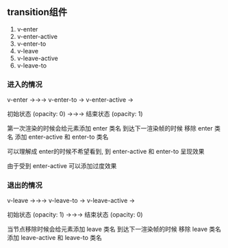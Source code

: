 ## transition组件
1. v-enter
2. v-enter-active
3. v-enter-to
4. v-leave
5. v-leave-active
6. v-leave-to


### 进入的情况

v-enter →→→   v-enter-to
→    v-enter-active    →

初始状态 (opacity: 0)    →→→  结束状态 (opacity: 1)

第一次渲染的时候会给元素添加 enter 类名 
到达下一渲染帧的时候 移除 enter 类名
添加 enter-active 和 enter-to 类名

可以理解成 enter的时候不希望看到, 到 enter-active 和 enter-to 呈现效果

由于受到 enter-active  可以添加过度效果

### 退出的情况

v-leave →→→   v-leave-to
→    v-leave-active    →

初始状态 (opacity: 1)    →→→  结束状态 (opacity: 0)

当节点移除时候会给元素添加 leave 类名 
到达下一渲染帧的时候 移除 leave 类名
添加 leave-active 和 leave-to 类名